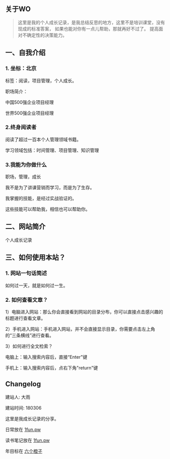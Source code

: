 ## 关于WO

> 这里是我的个人成长记录，是我总结反思的地方，这里不是培训课堂，没有现成的标准答案，
> 如果也能对你有一点儿帮助，那就再好不过了。
> 提高面对不确定性的决策能力。

## 一、自我介绍

### 1. 坐标：北京

标签：阅读，项目管理，个人成长。

职场简介：

中国500强企业项目经理

世界500强企业项目经理

### 2.终身阅读者

阅读了超过一百本个人管理领域书籍。

学习领域包括：时间管理、项目管理、知识管理

### 3.我能为你做什么

职场，管理，成长

我不是为了讲课营销而学习，而是为了生存。

我掌握的技能，是经过实战验证的。

这些技能可以帮助我，相信也可以帮助你。

## 二、网站简介

个人成长记录

## 三、如何使用本站？

### 1. 网站一句话简述

如何过一天，就是如何过一生。

### 2. 如何查看文章？

1）电脑进入网站：那么你会直接看到网站的目录分布，你可以直接点击感兴趣的标题进行查看文章。

2）手机进入网站：手机进入网站，并不会直接显示目录，你需要点击左上角的“三条横线”进行查看。

3）如何进行全文检索？

电脑上：输入搜索内容后，直接“Enter"键

手机上：输入搜索内容后，点右下角"return"键

## Changelog

建站人: 大雨

建站时间: 180306

这里是我成长记录的分享。

日常放在 [1fun.pw](http://1fun.pw)

读书笔记放在 [1fun.pw](http://gtd.bitcron.com)

年目标在 [六个橙子](http://gtd.bitcron.com )





